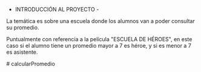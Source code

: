 - INTRODUCCIÓN AL PROYECTO -

La temática es sobre una escuela donde los alumnos van a poder consultar su promedio.

Puntualmente con referencia a la película "ESCUELA DE HÉROES", en este caso si el alumno tiene un promedio mayor a 7 es héroe, y si es menor a 7 es asistente.



#   c a l c u l a r P r o m e d i o  
 